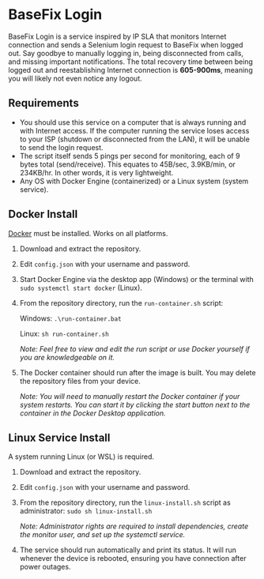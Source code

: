 # BaseFix Login

BaseFix Login is a service inspired by IP SLA that monitors Internet connection and sends a Selenium login request to BaseFix when logged out. Say goodbye to manually logging in, being disconnected from calls, and missing important notifications. The total recovery time between being logged out and reestablishing Internet connection is **605-900ms**, meaning you will likely not even notice any logout.

## Requirements

* You should use this service on a computer that is always running and with Internet access. If the computer running the service loses access to your ISP (shutdown or disconnected from the LAN), it will be unable to send the login request.
* The script itself sends 5 pings per second for monitoring, each of 9 bytes total (send/receive). This equates to 45B/sec, 3.9KB/min, or 234KB/hr. In other words, it is very lightweight.
* Any OS with Docker Engine (containerized) or a Linux system (system service).

## Docker Install

[Docker](https://www.docker.com/products/docker-desktop/) must be installed. Works on all platforms.

1. Download and extract the repository.
2. Edit `config.json` with your username and password.
3. Start Docker Engine via the desktop app (Windows) or the terminal with `sudo systemctl start docker` (Linux).
4. From the repository directory, run the `run-container.sh` script:

    Windows: `.\run-container.bat`

    Linux: `sh run-container.sh`

    *Note: Feel free to view and edit the run script or use Docker yourself if you are knowledgeable on it.*

5. The Docker container should run after the image is built. You may delete the repository files from your device.

    *Note: You will need to manually restart the Docker container if your system restarts. You can start it by clicking the start button next to the container in the Docker Desktop application.*

## Linux Service Install

A system running Linux (or WSL) is required.

1. Download and extract the repository.
2. Edit `config.json` with your username and password.
3. From the repository directory, run the `linux-install.sh` script as administrator: `sudo sh linux-install.sh`

    *Note: Administrator rights are required to install dependencies, create the monitor user, and set up the systemctl service.*

4. The service should run automatically and print its status. It will run whenever the device is rebooted, ensuring you have connection after power outages.
